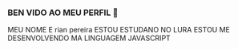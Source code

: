 ### BEN VIDO AO MEU PERFIL 👋
MEU NOME E rian pereira 
ESTOU ESTUDANO NO LURA
ESTOU ME DESENVOLVENDO MA LINGUAGEM JAVASCRIPT
